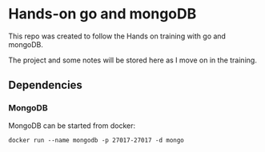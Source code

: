 # Hands-on go and mongoDB

This repo was created to follow the Hands on training with go and mongoDB.

The project and some notes will be stored here as I move on in the training.

## Dependencies

### MongoDB

MongoDB can be started from docker:

`docker run --name mongodb -p 27017-27017 -d mongo`

